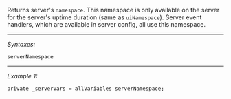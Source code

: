 Returns server's `namespace`.
This namespace is only available on the server for the server's uptime duration (same as `uiNamespace`).
Server event handlers, which are available in server config, all use this namespace.


---
*Syntaxes:*

`serverNamespace`

---
*Example 1:*

```sqf
private _serverVars = allVariables serverNamespace;
```